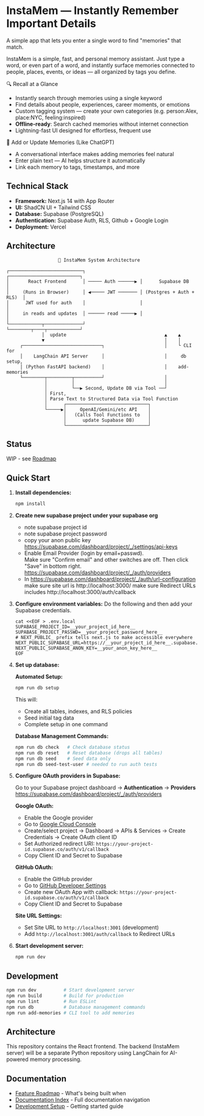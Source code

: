 # InstaMem — Instantly Remember Important Details

A simple app that lets you enter a single word to find "memories" that match.

InstaMem is a simple, fast, and personal memory assistant. Just type a word, or even part of a word, and instantly surface memories connected to people, places, events, or ideas — all organized by tags you define.

🔍 Recall at a Glance

-   Instantly search through memories using a single keyword
-   Find details about people, experiences, career moments, or emotions
-   Custom tagging system — create your own categories (e.g. person:Alex, place:NYC, feeling:inspired)
-   **Offline-ready**: Search cached memories without internet connection
-   Lightning-fast UI designed for effortless, frequent use

📝 Add or Update Memories (Like ChatGPT)

-   A conversational interface makes adding memories feel natural
-   Enter plain text — AI helps structure it automatically
-   Link each memory to tags, timestamps, and more


## Technical Stack

- **Framework:** Next.js 14 with App Router
- **UI:** ShadCN UI + Tailwind CSS
- **Database:** Supabase (PostgreSQL)
- **Authentication:** Supabase Auth, RLS, Github + Google Login
- **Deployment:** Vercel

## Architecture


```
                   🧠 InstaMem System Architecture

┌───────────────────────────┐                    ┌──────────────────────────┐
│       React Frontend      │ ───── Auth ──────▶ │      Supabase DB         │
│     (Runs in Browser)     │ ◀───── JWT ─────── │ (Postgres + Auth + RLS)  │
│      JWT used for auth    │                    │                          │
│     in reads and updates  │ ────── read ─────▶ │                          │
└────────────┬──────────────┘                    └────────┬────┬────────────┘
             │  update                                    ▲    ▲
             ▼                                            │    │
     ┌─────────────────────────────┐                      │    └ CLI for
     │    LangChain API Server     │                      │     db setup,
     │ (Python FastAPI backend)    │                      │    add-memories
     └────────┬─────────┬──────────┘                      │
              │         │                                 │
              │         └──▶ Second, Update DB via Tool ──┘
              │ First,
              │ Parse Text to Structured Data via Tool Function
              │      ┌──────────────────────────────┐
              └─────▶│     OpenAI/Gemini/etc API    │
                     │   (Calls Tool Functions to   │
                     │      update Supabase DB)     │
                     └──────────────────────────────┘
```

## Status

WIP - see [Roadmap](docs/roadmap.md)

## Quick Start

1. **Install dependencies:**
   ```bash
   npm install
   ```

2. **Create new supabase project under your supabase org**
   - note supabase project id
   - note supabase project password
   - copy your anon public key https://supabase.com/dashboard/project/_/settings/api-keys
   - Enable Email Provider (login by email+passwd).  
     Make sure "Confirm email" and other switches are off. 
     Then click "Save" in bottom right.
     https://supabase.com/dashboard/project/_/auth/providers
   - In https://supabase.com/dashboard/project/_/auth/url-configuration
     make sure site url is  http://localhost:3000/
     make sure Redirect URLs includes  http://localhost:3000/auth/callback

3. **Configure environment variables:**
   Do the following and then add your Supabase credentials.
   ```
   cat <<EOF > .env.local
   SUPABASE_PROJECT_ID=__your_project_id_here__
   SUPABASE_PROJECT_PASSWD=__your_project_password_here__
   # NEXT_PUBLIC_ prefix tells next.js to make accessible everywhere
   NEXT_PUBLIC_SUPABASE_URL=https://__your_project_id_here__.supabase.co
   NEXT_PUBLIC_SUPABASE_ANON_KEY=__your_anon_key_here__
   EOF
   ```

4. **Set up database:**
   
   **Automated Setup:**
   ```bash
   npm run db setup
   ```
   
   This will:
   - Create all tables, indexes, and RLS policies
   - Seed initial tag data
   - Complete setup in one command
   
   **Database Management Commands:**
   ```bash
   npm run db check   # Check database status
   npm run db reset   # Reset database (drops all tables)
   npm run db seed    # Seed data only
   npm run db seed-test-user # needed to run auth tests
   ```

5. **Configure OAuth providers in Supabase:**
   
   Go to your Supabase project dashboard → **Authentication** → **Providers**
   https://supabase.com/dashboard/project/_/auth/providers
   
   **Google OAuth:**
   - Enable the Google provider
   - Go to [Google Cloud Console](https://console.cloud.google.com/)
   - Create/select project → Dashboard → APIs & Services → Create Credentials → Create OAuth client ID
   - Set Authorized redirect URI: `https://your-project-id.supabase.co/auth/v1/callback`
   - Copy Client ID and Secret to Supabase
   
   **GitHub OAuth:**
   - Enable the GitHub provider  
   - Go to [GitHub Developer Settings](https://github.com/settings/developers)
   - Create new OAuth App with callback: `https://your-project-id.supabase.co/auth/v1/callback`
   - Copy Client ID and Secret to Supabase
   
   **Site URL Settings:**
   - Set Site URL to `http://localhost:3001` (development)
   - Add `http://localhost:3001/auth/callback` to Redirect URLs

6. **Start development server:**
   ```bash
   npm run dev
   ```

## Development

```bash
npm run dev          # Start development server
npm run build        # Build for production
npm run lint         # Run ESLint
npm run db           # Database management commands
npm run add-memories # CLI tool to add memories
```

## Architecture

This repository contains the React frontend. The backend (InstaMem server) will be a separate Python repository using LangChain for AI-powered memory processing.

## Documentation

- [Feature Roadmap](docs/roadmap.md) - What's being built when
- [Documentation Index](docs/README.md) - Full documentation navigation
- [Development Setup](docs/technical/development.md) - Getting started guide